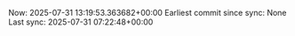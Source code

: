Now: 2025-07-31 13:19:53.363682+00:00 Earliest commit since sync: None Last sync: 2025-07-31 07:22:48+00:00
